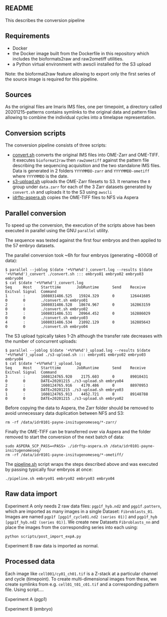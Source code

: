 README
------

This describes the conversion pipeline

Requirements
------------

-   Docker
-   the Docker image built from the Dockerfile in this repository which 
    includes the bioformats2raw and raw2ometiff utilities.
-   a Python virtual environment with awscli installed for the S3 upload

Note: the bioformat2raw feature allowing to export only the first series of
the source image is required for this pipeline.

Sources
-------

As the original files are Imaris IMS files, one per timepoint, a directory
called 20201215-patterns contains symlinks to the original data and pattern
files allowing to combine the individual cycles into a timelapse
representation.

Conversion scripts
------------------

The conversion pipeline consists of three scripts:

-   [convert.sh](convert.sh) converts the original IMS files into OME-Zarr and
    OME-TIFF. It executes `bioformat2raw` then `raw2ometiff` against the
    pattern file describing the sequencing acquisition and the two standalone
    IMS files. Data is generated in 2 folders `YYYYMMDD-zarr` and
    `YYYYMMDD-ometiff` where `YYYYMMDD` is the date.
-   [s3-upload.sh](s3-upload.sh) uploads the OME-Zarr filesets to S3. It
    renames the `0` group under `data.zarr` for each of the 3 Zarr datasets
    generated by `convert.sh` and uploads it to the S3 using `awscli`
-   [idrftp-aspera.sh](idrftp-aspera.sh) copies the OME-TIFF files to NFS via
    Aspera

Parallel conversion
-------------------

To speed up the conversion, the execution of the scripts above has been 
executed in parallel using the GNU `parallel` utility.

The sequence was tested against the first four embryos and then applied to the
57 embryo datasets.

The parallel conversion took ~6h for four embryos (generating ~800GB of data):

```
$ parallel --joblog $(date '+%Y%m%d')_convert.log --results $(date '+%Y%m%d')_convert ./convert.sh ::: embryo01 embryo02 embryo03 embryo04
$ cat $(date '+%Y%m%d')_convert.log
Seq     Host    Starttime       JobRuntime      Send    Receive Exitval Signal  Command
1       :       1608031486.525   15924.329      0       126441605       0       0       ./convert.sh embryo01
2       :       1608031486.528   18674.967      0       162863159       0       0       ./convert.sh embryo02
3       :       1608031486.531   20964.452      0       162886029       0       0       ./convert.sh embryo03
4       :       1608031486.534   21092.129      0       162885643       0       0       ./convert.sh embryo04
```

The S3 upload typically takes 1-2h although the transfer rate decreases with the number of concurrent uploads:

```
$ parallel --joblog $(date '+%Y%m%d')_upload.log --results $(date '+%Y%m%d')_upload ./s3-upload.sh ::: embryo01 embryo02 embryo03 embryo04
$ cat $(date '+%Y%m%d')_upload.log
Seq     Host    Starttime       JobRuntime      Send    Receive Exitval Signal  Command
3       :       1608124765.920    2175.603      0       89010431        0       0       DATE=20201215 ./s3-upload.sh embryo04
2       :       1608124765.916    4170.486      0       88970953        0       0       DATE=20201215 ./s3-upload.sh embryo03
1       :       1608124765.913    4452.721      0       89148788        0       0       DATE=20201215 ./s3-upload.sh embryo02
````

Before copying the data to Aspera, the Zarr folder should be removed to avoid
unnecessary data duplication between NFS and S3:

```
rm -rf /data/idr0101-payne-insitugenomeseq/*-zarr/
```

Finally the OME-TIFF can be transferred over via Aspera and the folder removed
to start the conversion of the next batch of data:

```
sudo ASPERA_SCP_PASS=<PASS> ./idrftp-aspera.sh /data/idr0101-payne-insitugenomeseq/
rm -rf /data/idr0101-payne-insitugenomeseq/*-ometiff/
```

The [pipeline.sh](pipeline.sh) script wraps the steps described above and was
executed by passing typically four embryos at once:

```
./pipeline.sh embryo01 embryo02 embryo03 embryo04
```

Raw data import
---------------

Experiment A only needs 2 raw data files: `pgp1f_hyb.nd2` and `pgp1f.pattern`, which are
imported as many images in a single Dataset: `Fibroblasts_01`.
Images are named `pgp1f [pgp1f_cycle01.nd2 (series 01)]` and `pgp1f_hyb [pgp1f_hyb.nd2 (series 01)]`.
We create new Datasets `Fibroblasts_nn` and place the images from the corresponding series
into each using:

```
python scripts/post_import_expA.py
```

Experiment B raw data is imported as normal.

Processed data
--------------

Each image like `cell001/cy01_ch01.tif` is a Z-stack at a particular channel and cycle (timepoint).
To create multi-dimensional images from these, we create symlinks from e.g. `cell01_t01_c01.tif`
and a corresponding pattern file.
Using script....



Experiment A (pgp1)


Experiment B (embryo)


